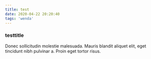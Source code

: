 ```yaml
---
title: test
date: 2020-04-22 20:20:40
tags: 'wenda'
---
```



### testtitle
Donec sollicitudin molestie malesuada. Mauris blandit aliquet elit, eget tincidunt nibh pulvinar a. Proin eget tortor risus.